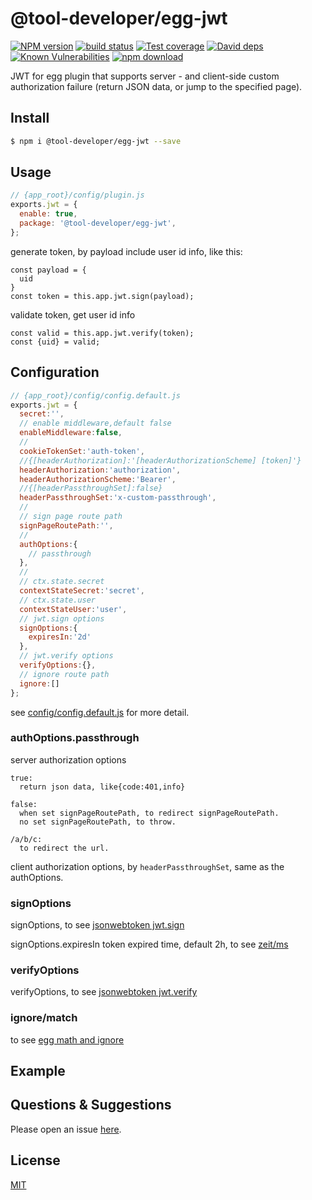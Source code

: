 # @tool-developer/egg-jwt

[![NPM version][npm-image]][npm-url]
[![build status][travis-image]][travis-url]
[![Test coverage][codecov-image]][codecov-url]
[![David deps][david-image]][david-url]
[![Known Vulnerabilities][snyk-image]][snyk-url]
[![npm download][download-image]][download-url]

[npm-image]: https://img.shields.io/npm/v/@tool-developer/egg-jwt.svg?style=flat-square
[npm-url]: https://npmjs.org/package/@tool-developer/egg-jwt
[travis-image]: https://img.shields.io/travis/eggjs/@tool-developer/egg-jwt.svg?style=flat-square
[travis-url]: https://travis-ci.org/eggjs/@tool-developer/egg-jwt
[codecov-image]: https://img.shields.io/codecov/c/github/eggjs/@tool-developer/egg-jwt.svg?style=flat-square
[codecov-url]: https://codecov.io/github/eggjs/@tool-developer/egg-jwt?branch=master
[david-image]: https://img.shields.io/david/eggjs/@tool-developer/egg-jwt.svg?style=flat-square
[david-url]: https://david-dm.org/eggjs/@tool-developer/egg-jwt
[snyk-image]: https://snyk.io/test/npm/@tool-developer/egg-jwt/badge.svg?style=flat-square
[snyk-url]: https://snyk.io/test/npm/@tool-developer/egg-jwt
[download-image]: https://img.shields.io/npm/dm/@tool-developer/egg-jwt.svg?style=flat-square
[download-url]: https://npmjs.org/package/@tool-developer/egg-jwt

JWT for egg plugin that supports server - and client-side custom authorization failure (return JSON data, or jump to the specified page).

## Install

```bash
$ npm i @tool-developer/egg-jwt --save
```

## Usage

```js
// {app_root}/config/plugin.js
exports.jwt = {
  enable: true,
  package: '@tool-developer/egg-jwt',
};
```

generate token, by payload include user id info, like this:
```
const payload = {
  uid
}
const token = this.app.jwt.sign(payload);
```

validate token, get user id info
```
const valid = this.app.jwt.verify(token);
const {uid} = valid;
```


## Configuration

```js
// {app_root}/config/config.default.js
exports.jwt = {
  secret:'',
  // enable middleware,default false
  enableMiddleware:false,
  //
  cookieTokenSet:'auth-token',
  //{[headerAuthorization]:'[headerAuthorizationScheme] [token]'}
  headerAuthorization:'authorization',
  headerAuthorizationScheme:'Bearer',
  //{[headerPassthroughSet]:false}
  headerPassthroughSet:'x-custom-passthrough',
  //
  // sign page route path
  signPageRoutePath:'',
  // 
  authOptions:{
    // passthrough
  },
  //
  // ctx.state.secret
  contextStateSecret:'secret',
  // ctx.state.user
  contextStateUser:'user',
  // jwt.sign options
  signOptions:{
    expiresIn:'2d'
  },
  // jwt.verify options
  verifyOptions:{},
  // ignore route path
  ignore:[]
};
```

see [config/config.default.js](config/config.default.js) for more detail.

### authOptions.passthrough
server authorization options
```
true: 
  return json data, like{code:401,info}

false:
  when set signPageRoutePath, to redirect signPageRoutePath.
  no set signPageRoutePath, to throw.

/a/b/c:
  to redirect the url.
```

client authorization options, by `headerPassthroughSet`, same as the authOptions.


### signOptions
signOptions, to see [jsonwebtoken jwt.sign](https://www.npmjs.com/package/jsonwebtoken#jwtsignpayload-secretorprivatekey-options-callback)

signOptions.expiresIn
token expired time, default 2h, to see [zeit/ms](https://github.com/zeit/ms)


### verifyOptions
verifyOptions, to see [jsonwebtoken jwt.verify](https://www.npmjs.com/package/jsonwebtoken#jwtverifytoken-secretorpublickey-options-callback)


### ignore/match
to see [egg math and ignore](https://eggjs.org/en/basics/middleware.html#match-and-ignore)


## Example

<!-- example here -->

## Questions & Suggestions

Please open an issue [here](https://github.com/tool-developer/egg-jwt/issue).

## License

[MIT](LICENSE)
